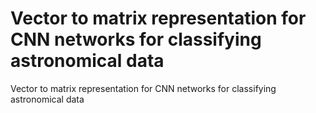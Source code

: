 # Vector to matrix representation for CNN networks for classifying astronomical data
Vector to matrix representation for CNN networks for classifying astronomical data
